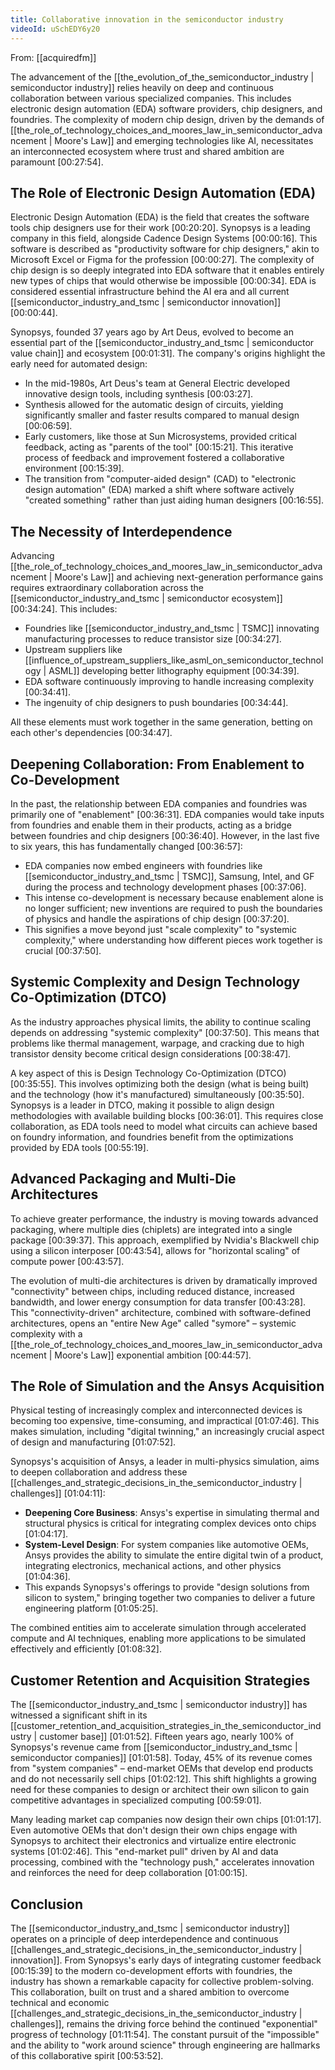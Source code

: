```yaml
---
title: Collaborative innovation in the semiconductor industry
videoId: uSchEDY6y20
---
```


From: [[acquiredfm]] <br/> 

The advancement of the [[the_evolution_of_the_semiconductor_industry | semiconductor industry]] relies heavily on deep and continuous collaboration between various specialized companies. This includes electronic design automation (EDA) software providers, chip designers, and foundries. The complexity of modern chip design, driven by the demands of [[the_role_of_technology_choices_and_moores_law_in_semiconductor_advancement | Moore's Law]] and emerging technologies like AI, necessitates an interconnected ecosystem where trust and shared ambition are paramount <a class="yt-timestamp" data-t="00:27:54">[00:27:54]</a>.

## The Role of Electronic Design Automation (EDA)

Electronic Design Automation (EDA) is the field that creates the software tools chip designers use for their work <a class="yt-timestamp" data-t="00:20:20">[00:20:20]</a>. Synopsys is a leading company in this field, alongside Cadence Design Systems <a class="yt-timestamp" data-t="00:00:16">[00:00:16]</a>. This software is described as "productivity software for chip designers," akin to Microsoft Excel or Figma for the profession <a class="yt-timestamp" data-t="00:00:27">[00:00:27]</a>. The complexity of chip design is so deeply integrated into EDA software that it enables entirely new types of chips that would otherwise be impossible <a class="yt-timestamp" data-t="00:00:34">[00:00:34]</a>. EDA is considered essential infrastructure behind the AI era and all current [[semiconductor_industry_and_tsmc | semiconductor innovation]] <a class="yt-timestamp" data-t="00:00:44">[00:00:44]</a>.

Synopsys, founded 37 years ago by Art Deus, evolved to become an essential part of the [[semiconductor_industry_and_tsmc | semiconductor value chain]] and ecosystem <a class="yt-timestamp" data-t="00:01:31">[00:01:31]</a>. The company's origins highlight the early need for automated design:
*   In the mid-1980s, Art Deus's team at General Electric developed innovative design tools, including synthesis <a class="yt-timestamp" data-t="00:03:27">[00:03:27]</a>.
*   Synthesis allowed for the automatic design of circuits, yielding significantly smaller and faster results compared to manual design <a class="yt-timestamp" data-t="00:06:59">[00:06:59]</a>.
*   Early customers, like those at Sun Microsystems, provided critical feedback, acting as "parents of the tool" <a class="yt-timestamp" data-t="00:15:21">[00:15:21]</a>. This iterative process of feedback and improvement fostered a collaborative environment <a class="yt-timestamp" data-t="00:15:39">[00:15:39]</a>.
*   The transition from "computer-aided design" (CAD) to "electronic design automation" (EDA) marked a shift where software actively "created something" rather than just aiding human designers <a class="yt-timestamp" data-t="00:16:55">[00:16:55]</a>.

## The Necessity of Interdependence

Advancing [[the_role_of_technology_choices_and_moores_law_in_semiconductor_advancement | Moore's Law]] and achieving next-generation performance gains requires extraordinary collaboration across the [[semiconductor_industry_and_tsmc | semiconductor ecosystem]] <a class="yt-timestamp" data-t="00:34:24">[00:34:24]</a>. This includes:
*   Foundries like [[semiconductor_industry_and_tsmc | TSMC]] innovating manufacturing processes to reduce transistor size <a class="yt-timestamp" data-t="00:34:27">[00:34:27]</a>.
*   Upstream suppliers like [[influence_of_upstream_suppliers_like_asml_on_semiconductor_technology | ASML]] developing better lithography equipment <a class="yt-timestamp" data-t="00:34:39">[00:34:39]</a>.
*   EDA software continuously improving to handle increasing complexity <a class="yt-timestamp" data-t="00:34:41">[00:34:41]</a>.
*   The ingenuity of chip designers to push boundaries <a class="yt-timestamp" data-t="00:34:44">[00:34:44]</a>.

All these elements must work together in the same generation, betting on each other's dependencies <a class="yt-timestamp" data-t="00:34:47">[00:34:47]</a>.

## Deepening Collaboration: From Enablement to Co-Development

In the past, the relationship between EDA companies and foundries was primarily one of "enablement" <a class="yt-timestamp" data-t="00:36:31">[00:36:31]</a>. EDA companies would take inputs from foundries and enable them in their products, acting as a bridge between foundries and chip designers <a class="yt-timestamp" data-t="00:36:40">[00:36:40]</a>. However, in the last five to six years, this has fundamentally changed <a class="yt-timestamp" data-t="00:36:57">[00:36:57]</a>:
*   EDA companies now embed engineers with foundries like [[semiconductor_industry_and_tsmc | TSMC]], Samsung, Intel, and GF during the process and technology development phases <a class="yt-timestamp" data-t="00:37:06">[00:37:06]</a>.
*   This intense co-development is necessary because enablement alone is no longer sufficient; new inventions are required to push the boundaries of physics and handle the aspirations of chip design <a class="yt-timestamp" data-t="00:37:20">[00:37:20]</a>.
*   This signifies a move beyond just "scale complexity" to "systemic complexity," where understanding how different pieces work together is crucial <a class="yt-timestamp" data-t="00:37:50">[00:37:50]</a>.

## Systemic Complexity and Design Technology Co-Optimization (DTCO)

As the industry approaches physical limits, the ability to continue scaling depends on addressing "systemic complexity" <a class="yt-timestamp" data-t="00:37:50">[00:37:50]</a>. This means that problems like thermal management, warpage, and cracking due to high transistor density become critical design considerations <a class="yt-timestamp" data-t="00:38:47">[00:38:47]</a>.

A key aspect of this is Design Technology Co-Optimization (DTCO) <a class="yt-timestamp" data-t="00:35:55">[00:35:55]</a>. This involves optimizing both the design (what is being built) and the technology (how it's manufactured) simultaneously <a class="yt-timestamp" data-t="00:35:50">[00:35:50]</a>. Synopsys is a leader in DTCO, making it possible to align design methodologies with available building blocks <a class="yt-timestamp" data-t="00:36:01">[00:36:01]</a>. This requires close collaboration, as EDA tools need to model what circuits can achieve based on foundry information, and foundries benefit from the optimizations provided by EDA tools <a class="yt-timestamp" data-t="00:55:19">[00:55:19]</a>.

## Advanced Packaging and Multi-Die Architectures

To achieve greater performance, the industry is moving towards advanced packaging, where multiple dies (chiplets) are integrated into a single package <a class="yt-timestamp" data-t="00:39:37">[00:39:37]</a>. This approach, exemplified by Nvidia's Blackwell chip using a silicon interposer <a class="yt-timestamp" data-t="00:43:54">[00:43:54]</a>, allows for "horizontal scaling" of compute power <a class="yt-timestamp" data-t="00:43:57">[00:43:57]</a>.

The evolution of multi-die architectures is driven by dramatically improved "connectivity" between chips, including reduced distance, increased bandwidth, and lower energy consumption for data transfer <a class="yt-timestamp" data-t="00:43:28">[00:43:28]</a>. This "connectivity-driven" architecture, combined with software-defined architectures, opens an "entire New Age" called "symore" – systemic complexity with a [[the_role_of_technology_choices_and_moores_law_in_semiconductor_advancement | Moore's Law]] exponential ambition <a class="yt-timestamp" data-t="00:44:57">[00:44:57]</a>.

## The Role of Simulation and the Ansys Acquisition

Physical testing of increasingly complex and interconnected devices is becoming too expensive, time-consuming, and impractical <a class="yt-timestamp" data-t="01:07:46">[01:07:46]</a>. This makes simulation, including "digital twinning," an increasingly crucial aspect of design and manufacturing <a class="yt-timestamp" data-t="01:07:52">[01:07:52]</a>.

Synopsys's acquisition of Ansys, a leader in multi-physics simulation, aims to deepen collaboration and address these [[challenges_and_strategic_decisions_in_the_semiconductor_industry | challenges]] <a class="yt-timestamp" data-t="01:04:11">[01:04:11]</a>:
*   **Deepening Core Business**: Ansys's expertise in simulating thermal and structural physics is critical for integrating complex devices onto chips <a class="yt-timestamp" data-t="01:04:17">[01:04:17]</a>.
*   **System-Level Design**: For system companies like automotive OEMs, Ansys provides the ability to simulate the entire digital twin of a product, integrating electronics, mechanical actions, and other physics <a class="yt-timestamp" data-t="01:04:36">[01:04:36]</a>.
*   This expands Synopsys's offerings to provide "design solutions from silicon to system," bringing together two companies to deliver a future engineering platform <a class="yt-timestamp" data-t="01:05:25">[01:05:25]</a>.

The combined entities aim to accelerate simulation through accelerated compute and AI techniques, enabling more applications to be simulated effectively and efficiently <a class="yt-timestamp" data-t="01:08:32">[01:08:32]</a>.

## Customer Retention and Acquisition Strategies

The [[semiconductor_industry_and_tsmc | semiconductor industry]] has witnessed a significant shift in its [[customer_retention_and_acquisition_strategies_in_the_semiconductor_industry | customer base]] <a class="yt-timestamp" data-t="01:01:52">[01:01:52]</a>. Fifteen years ago, nearly 100% of Synopsys's revenue came from [[semiconductor_industry_and_tsmc | semiconductor companies]] <a class="yt-timestamp" data-t="01:01:58">[01:01:58]</a>. Today, 45% of its revenue comes from "system companies" – end-market OEMs that develop end products and do not necessarily sell chips <a class="yt-timestamp" data-t="01:02:12">[01:02:12]</a>. This shift highlights a growing need for these companies to design or architect their own silicon to gain competitive advantages in specialized computing <a class="yt-timestamp" data-t="00:59:01">[00:59:01]</a>.

Many leading market cap companies now design their own chips <a class="yt-timestamp" data-t="01:01:17">[01:01:17]</a>. Even automotive OEMs that don't design their own chips engage with Synopsys to architect their electronics and virtualize entire electronic systems <a class="yt-timestamp" data-t="01:02:46">[01:02:46]</a>. This "end-market pull" driven by AI and data processing, combined with the "technology push," accelerates innovation and reinforces the need for deep collaboration <a class="yt-timestamp" data-t="01:00:15">[01:00:15]</a>.

## Conclusion

The [[semiconductor_industry_and_tsmc | semiconductor industry]] operates on a principle of deep interdependence and continuous [[challenges_and_strategic_decisions_in_the_semiconductor_industry | innovation]]. From Synopsys's early days of integrating customer feedback <a class="yt-timestamp" data-t="00:15:39">[00:15:39]</a> to the modern co-development efforts with foundries, the industry has shown a remarkable capacity for collective problem-solving. This collaboration, built on trust and a shared ambition to overcome technical and economic [[challenges_and_strategic_decisions_in_the_semiconductor_industry | challenges]], remains the driving force behind the continued "exponential" progress of technology <a class="yt-timestamp" data-t="01:11:54">[01:11:54]</a>. The constant pursuit of the "impossible" and the ability to "work around science" through engineering are hallmarks of this collaborative spirit <a class="yt-timestamp" data-t="00:53:52">[00:53:52]</a>.